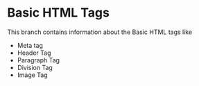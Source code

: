 # Basic HTML Tags 
This branch contains information about the Basic HTML tags like 
<ul>
  <li>Meta tag</li>
  <li>Header Tag</li>
  <li>Paragraph Tag</li>
  <li>Division Tag</li>
  <li>Image Tag</li>
 </ul>
